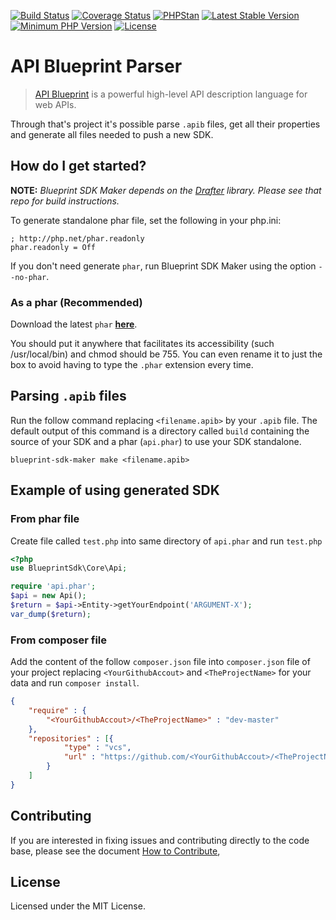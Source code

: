 [![Build Status](https://travis-ci.org/vitormattos/blueprint-sdk-maker.svg?branch=master)](https://travis-ci.org/vitormattos/blueprint-sdk-maker)
[![Coverage Status](https://coveralls.io/repos/github/vitormattos/blueprint-sdk-maker/badge.svg?branch=master)](https://coveralls.io/github/vitormattos/blueprint-sdk-maker?branch=master)
[![PHPStan](https://img.shields.io/badge/PHPStan-enabled-brightgreen.svg?style=flat)](https://github.com/phpstan/phpstan)
[![Latest Stable Version](https://poser.pugx.org/vitormattos/blueprint-sdk-maker/v/stable)](https://packagist.org/packages/vitormattos/blueprint-sdk-maker)
[![Minimum PHP Version](https://img.shields.io/badge/php-%3E%3D%207-blue.svg)](https://php.net/)
[![License](https://poser.pugx.org/vitormattos/blueprint-sdk-maker/license)](https://packagist.org/packages/vitormattos/blueprint-sdk-maker)

# API Blueprint Parser

> [API Blueprint](https://apiblueprint.org/) is a powerful high-level API description language for web APIs. 

Through that's project it's possible parse `.apib` files, get all their properties and generate all files needed to push a new SDK.
## How do I get started?

**NOTE:** 
*Blueprint SDK Maker depends on the [Drafter](https://github.com/apiaryio/drafter) library.
Please see that repo for build instructions.*

To generate standalone phar file, set the following in your php.ini:

```
; http://php.net/phar.readonly
phar.readonly = Off
```

If you don't need generate `phar`, run Blueprint SDK Maker using the option `--no-phar`.

### As a phar (Recommended)

Download the latest `phar` **[here](https://github.com/vitormattos/blueprint-sdk-maker/releases/latest)**.

You should put it anywhere that facilitates its accessibility (such /usr/local/bin) and chmod should be 755.
You can even rename it to just the box to avoid having to type the `.phar` extension every time.

## Parsing `.apib` files
Run the follow command replacing `<filename.apib>` by your `.apib` file.
The default output of this command is a directory called `build` containing the source of your SDK and a phar (`api.phar`) to use your SDK standalone.

```
blueprint-sdk-maker make <filename.apib>
```

## Example of using generated SDK

### From phar file
Create file called `test.php` into same directory of `api.phar` and run `test.php`
```php
<?php
use BlueprintSdk\Core\Api;

require 'api.phar';
$api = new Api();
$return = $api->Entity->getYourEndpoint('ARGUMENT-X');
var_dump($return);
```
### From composer file
Add the content of the follow `composer.json` file into `composer.json` file of your project replacing `<YourGithubAccout>` and `<TheProjectName>` for your data and run `composer install`.
```json
{
    "require" : {
        "<YourGithubAccout>/<TheProjectName>" : "dev-master"
    },
    "repositories" : [{
            "type" : "vcs",
            "url" : "https://github.com/<YourGithubAccout>/<TheProjectName>"
        }
    ]
}
```

## Contributing

If you are interested in fixing issues and contributing directly to the code
base, please see the document [How to Contribute](CONTRIBUTING.md), 

## License

Licensed under the MIT License.
